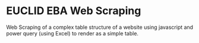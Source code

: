 # EUCLID EBA Web Scraping

Web Scraping of a complex table structure of a website using javascript and power query (using Excel) to render as a simple table.
